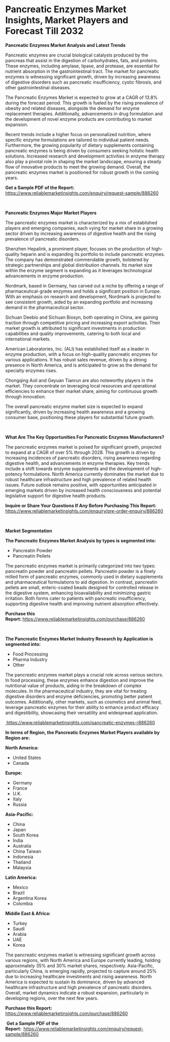<p><h1>Pancreatic Enzymes Market Insights, Market Players and Forecast Till 2032</h1></p><p><strong>Pancreatic Enzymes Market Analysis and Latest Trends</strong></p>
<p><p>Pancreatic enzymes are crucial biological catalysts produced by the pancreas that assist in the digestion of carbohydrates, fats, and proteins. These enzymes, including amylase, lipase, and protease, are essential for nutrient absorption in the gastrointestinal tract. The market for pancreatic enzymes is witnessing significant growth, driven by increasing awareness of digestive disorders such as pancreatic insufficiency, cystic fibrosis, and other gastrointestinal diseases.</p><p>The Pancreatic Enzymes Market is expected to grow at a CAGR of 13.8% during the forecast period. This growth is fueled by the rising prevalence of obesity and related diseases, alongside the demand for enzyme replacement therapies. Additionally, advancements in drug formulation and the development of novel enzyme products are contributing to market expansion. </p><p>Recent trends include a higher focus on personalized nutrition, where specific enzyme formulations are tailored to individual patient needs. Furthermore, the growing popularity of dietary supplements containing pancreatic enzymes is being driven by consumers seeking holistic health solutions. Increased research and development activities in enzyme therapy also play a pivotal role in shaping the market landscape, ensuring a steady flow of innovative products to meet the growing demand. Overall, the pancreatic enzymes market is positioned for robust growth in the coming years.</p></p>
<p><strong>Get a Sample PDF of the Report:&nbsp;</strong> <a href="https://www.reliablemarketinsights.com/enquiry/request-sample/886260?utm_campaign=2774&utm_medium=2&utm_source=Github&utm_content=ia&utm_term=19042025&utm_id=pancreatic-enzymes">https://www.reliablemarketinsights.com/enquiry/request-sample/886260</a></p>
<p>&nbsp;</p>
<p><strong>Pancreatic Enzymes Major Market Players</strong></p>
<p><p>The pancreatic enzymes market is characterized by a mix of established players and emerging companies, each vying for market share in a growing sector driven by increasing awareness of digestive health and the rising prevalence of pancreatic disorders.</p><p>Shenzhen Hepalink, a prominent player, focuses on the production of high-quality heparin and is expanding its portfolio to include pancreatic enzymes. The company has demonstrated commendable growth, bolstered by strategic partnerships and global distribution channels. Its market size within the enzyme segment is expanding as it leverages technological advancements in enzyme production.</p><p>Nordmark, based in Germany, has carved out a niche by offering a range of pharmaceutical-grade enzymes and holds a significant position in Europe. With an emphasis on research and development, Nordmark is projected to see consistent growth, aided by an expanding portfolio and increasing demand in the pharmaceutical sector.</p><p>Sichuan Deebio and Sichuan Biosyn, both operating in China, are gaining traction through competitive pricing and increasing export activities. Their market growth is attributed to significant investments in production capabilities and quality improvements, catering to both local and international markets.</p><p>American Laboratories, Inc. (ALI) has established itself as a leader in enzyme production, with a focus on high-quality pancreatic enzymes for various applications. It has robust sales revenue, driven by a strong presence in North America, and is anticipated to grow as the demand for specialty enzymes rises.</p><p>Chongqing Aoli and Geyuan Tianrun are also noteworthy players in the market. They concentrate on leveraging local resources and operational efficiencies to enhance their market share, aiming for continuous growth through innovation.</p><p>The overall pancreatic enzyme market size is expected to expand significantly, driven by increasing health awareness and a growing consumer base, positioning these players for substantial future growth.</p></p>
<p>&nbsp;</p>
<p><strong>What Are The Key Opportunities For Pancreatic Enzymes Manufacturers?</strong></p>
<p><p>The pancreatic enzymes market is poised for significant growth, projected to expand at a CAGR of over 5% through 2028. This growth is driven by increasing incidences of pancreatic disorders, rising awareness regarding digestive health, and advancements in enzyme therapies. Key trends include a shift towards enzyme supplements and the development of high-potency formulations. North America currently dominates the market due to robust healthcare infrastructure and high prevalence of related health issues. Future outlook remains positive, with opportunities anticipated in emerging markets driven by increased health consciousness and potential legislative support for digestive health products.</p></p>
<p><strong>Inquire or Share Your Questions If Any Before Purchasing This Report:</strong> <a href="https://www.reliablemarketinsights.com/enquiry/pre-order-enquiry/886260?utm_campaign=2774&utm_medium=2&utm_source=Github&utm_content=ia&utm_term=19042025&utm_id=pancreatic-enzymes">https://www.reliablemarketinsights.com/enquiry/pre-order-enquiry/886260</a></p>
<p>&nbsp;</p>
<p><strong>Market Segmentation</strong></p>
<p><strong>The Pancreatic Enzymes Market Analysis by types is segmented into:</strong></p>
<p><ul><li>Pancreatin Powder</li><li>Pancreatin Pellets</li></ul></p>
<p><p>The pancreatic enzymes market is primarily categorized into two types: pancreatin powder and pancreatin pellets. Pancreatin powder is a finely milled form of pancreatic enzymes, commonly used in dietary supplements and pharmaceutical formulations to aid digestion. In contrast, pancreatin pellets are small, enteric-coated beads designed for controlled release in the digestive system, enhancing bioavailability and minimizing gastric irritation. Both forms cater to patients with pancreatic insufficiency, supporting digestive health and improving nutrient absorption effectively.</p></p>
<p><strong>Purchase this Report:&nbsp;</strong><a href="https://www.reliablemarketinsights.com/purchase/886260?utm_campaign=2774&utm_medium=2&utm_source=Github&utm_content=ia&utm_term=19042025&utm_id=pancreatic-enzymes">https://www.reliablemarketinsights.com/purchase/886260</a></p>
<p>&nbsp;</p>
<p><strong>The Pancreatic Enzymes Market Industry Research by Application is segmented into:</strong></p>
<p><ul><li>Food Processing</li><li>Pharma Industry</li><li>Other</li></ul></p>
<p><p>The pancreatic enzymes market plays a crucial role across various sectors. In food processing, these enzymes enhance digestion and improve the nutritional value of products, aiding in the breakdown of complex molecules. In the pharmaceutical industry, they are vital for treating digestive disorders and enzyme deficiencies, promoting better patient outcomes. Additionally, other markets, such as cosmetics and animal feed, leverage pancreatic enzymes for their ability to enhance product efficacy and digestibility, showcasing their versatility and widespread application.</p></p>
<p><a href="https://www.reliablemarketinsights.com/pancreatic-enzymes-r886260?utm_campaign=2774&utm_medium=2&utm_source=Github&utm_content=ia&utm_term=19042025&utm_id=pancreatic-enzymes">&nbsp;https://www.reliablemarketinsights.com/pancreatic-enzymes-r886260</a></p>
<p><strong>In terms of Region, the Pancreatic Enzymes Market Players available by Region are:</strong></p>
<p>
    <p> <strong> North America: </strong>
        <ul>
            <li>United States</li>
            <li>Canada</li>
        </ul>
        </p> 
    <p> <strong> Europe: </strong>
        <ul>
            <li>Germany</li>
            <li>France</li>
            <li>U.K.</li>
            <li>Italy</li>
            <li>Russia</li>
        </ul>
        </p> 
    <p> <strong> Asia-Pacific: </strong>
        <ul>
            <li>China</li>
            <li>Japan</li>
            <li>South Korea</li>
            <li>India</li>
            <li>Australia</li>
            <li>China Taiwan</li>
            <li>Indonesia</li>
            <li>Thailand</li>
            <li>Malaysia</li>
        </ul>
        </p> 
    <p> <strong> Latin America: </strong>
        <ul>
            <li>Mexico</li>
            <li>Brazil</li>
            <li>Argentina Korea</li>
            <li>Colombia</li>
        </ul>
        </p> 
    <p> <strong> Middle East & Africa: </strong>
        <ul>
            <li>Turkey</li>
            <li>Saudi</li>
            <li>Arabia</li>
            <li>UAE</li>
            <li>Korea</li>
        </ul>
    </p>
    </p>
<p><p>The pancreatic enzymes market is witnessing significant growth across various regions, with North America and Europe currently leading, holding approximately 35% and 30% market shares, respectively. Asia-Pacific, particularly China, is emerging rapidly, projected to capture around 25% due to increasing healthcare investments and rising awareness. North America is expected to sustain its dominance, driven by advanced healthcare infrastructure and high prevalence of pancreatic disorders. Overall, market dynamics indicate a robust expansion, particularly in developing regions, over the next few years.</p></p>
<p><strong>Purchase this Report: </strong><a href="https://www.reliablemarketinsights.com/purchase/886260?utm_campaign=2774&utm_medium=2&utm_source=Github&utm_content=ia&utm_term=19042025&utm_id=pancreatic-enzymes">https://www.reliablemarketinsights.com/purchase/886260</a></p>
<p>&nbsp;<strong>Get a Sample PDF of the Report:&nbsp;&nbsp;</strong><a href="https://www.reliablemarketinsights.com/enquiry/request-sample/886260?utm_campaign=2774&utm_medium=2&utm_source=Github&utm_content=ia&utm_term=19042025&utm_id=pancreatic-enzymes">https://www.reliablemarketinsights.com/enquiry/request-sample/886260</a></p>
<p><strong></strong></p>
<p><p></p><p></p><p></p></p>